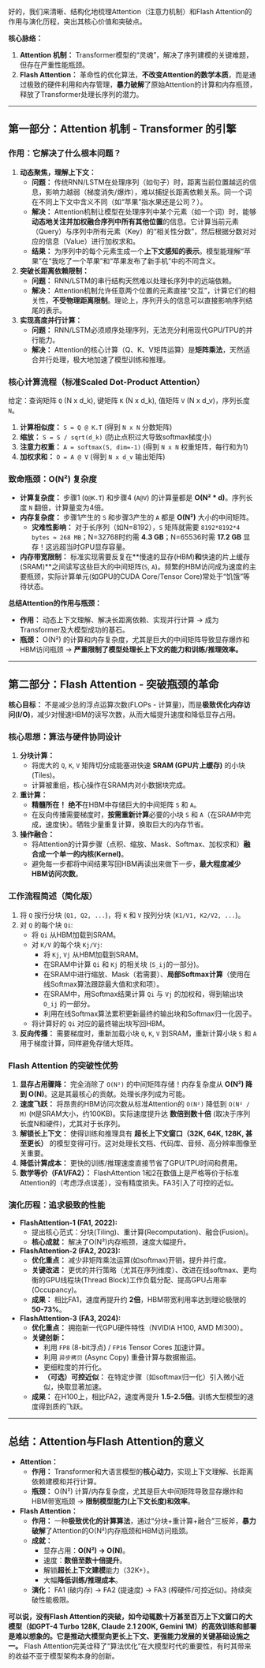 好的，我们来清晰、结构化地梳理Attention（注意力机制）和Flash Attention的作用与演化历程，突出其核心价值和突破点。

**核心脉络：**

1. **Attention 机制：** Transformer模型的“灵魂”，解决了序列建模的关键难题，但存在严重性能瓶颈。
2. **Flash Attention：** 革命性的优化算法，**不改变Attention的数学本质**，而是通过极致的硬件利用和内存管理，**暴力破解**了原始Attention的计算和内存瓶颈，释放了Transformer处理长序列的潜力。

---

## 第一部分：Attention 机制 - Transformer 的引擎

### 作用：它解决了什么根本问题？

1. **动态聚焦，理解上下文：**
   * **问题：** 传统RNN/LSTM在处理序列（如句子）时，距离当前位置越远的信息，影响力越弱（梯度消失/爆炸），难以捕捉长距离依赖关系。同一个词在不同上下文中含义不同（如“苹果”指水果还是公司？）。
   * **解决：** Attention机制让模型在处理序列中某个元素（如一个词）时，能够**动态地关注并加权融合序列中所有其他位置**的信息。它计算当前元素（Query）与序列中所有元素（Key）的“相关性分数”，然后根据分数对对应的信息（Value）进行加权求和。
   * **结果：** 为序列中的每个元素生成一个**上下文感知的表示**。模型能理解“苹果”在“我吃了一个苹果”和“苹果发布了新手机”中的不同含义。
2. **突破长距离依赖限制：**
   * **问题：** RNN/LSTM的串行结构天然难以处理长序列中的远端依赖。
   * **解决：** Attention机制允许任意两个位置的元素直接“交互”，计算它们的相关性，**不受物理距离限制**。理论上，序列开头的信息可以直接影响序列结尾的表示。
3. **实现高度并行计算：**
   * **问题：** RNN/LSTM必须顺序处理序列，无法充分利用现代GPU/TPU的并行能力。
   * **解决：** Attention的核心计算（Q、K、V矩阵运算）是**矩阵乘法**，天然适合并行处理，极大地加速了模型训练和推理。

### 核心计算流程（标准Scaled Dot-Product Attention）

给定：查询矩阵 `Q` (N x d_k), 键矩阵 `K` (N x d_k), 值矩阵 `V` (N x d_v)，序列长度 `N`。

1. **计算相似度：** `S = Q @ K.T` (得到 `N x N` 分数矩阵)
2. **缩放：** `S = S / sqrt(d_k)` (防止点积过大导致softmax梯度小)
3. **注意力权重：** `A = softmax(S, dim=-1)` (得到 `N x N` 权重矩阵，每行和为1)
4. **加权求和：** `O = A @ V` (得到 `N x d_v` 输出矩阵)

### 致命瓶颈：O(N²) 复杂度

* **计算复杂度：** 步骤1 (`Q@K.T`) 和步骤4 (`A@V`) 的计算量都是 **O(N² * d)**。序列长度 `N` 翻倍，计算量变为4倍。
* **内存复杂度：** 步骤1产生的 `S` 和步骤3产生的 `A` 都是 **O(N²)** 大小的中间矩阵。
  * **灾难性影响：** 对于长序列（如N=8192），`S` 矩阵就需要 `8192*8192*4 bytes ≈ 268 MB`；N=32768时约需 **4.3 GB**；N=65536时需 **17.2 GB** 显存！这远超当时GPU显存容量。
* **内存带宽限制：** 标准实现需要反复在**慢速的显存(HBM)**和**快速的片上缓存(SRAM)**之间读写这些巨大的中间矩阵(`S`, `A`)。频繁的HBM访问成为速度的主要瓶颈，实际计算单元(如GPU的CUDA Core/Tensor Core)常处于“饥饿”等待状态。

**总结Attention的作用与瓶颈：**

* **作用：** 动态上下文理解、解决长距离依赖、实现并行计算 → 成为Transformer及大模型成功的基石。
* **瓶颈：** O(N²) 的计算和内存复杂度，尤其是巨大的中间矩阵导致显存爆炸和HBM访问瓶颈 → **严重限制了模型处理长上下文的能力和训练/推理效率。**

---

## 第二部分：Flash Attention - 突破瓶颈的革命

**核心目标：** 不是减少总的浮点运算次数(FLOPs - 计算量)，而是**极致优化内存访问(I/O)**，减少对慢速HBM的读写次数，从而大幅提升速度和降低显存占用。

### 核心思想：算法与硬件协同设计

1. **分块计算：**
   * 将庞大的 `Q`, `K`, `V` 矩阵切分成能塞进快速 **SRAM (GPU片上缓存)** 的小块(Tiles)。
   * 计算被重组，核心操作在SRAM内对小数据块完成。
2. **重计算：**
   * **精髓所在！** **绝不**在HBM中存储巨大的中间矩阵 `S` 和 `A`。
   * 在反向传播需要梯度时，**按需重新计算**必要的小块 `S` 和 `A`（在SRAM中完成，速度快）。牺牲少量重复计算，换取巨大的内存节省。
3. **操作融合：**
   * 将Attention的计算步骤（点积、缩放、Mask、Softmax、加权求和）**融合成一个单一的内核(Kernel)**。
   * 避免每一步都将中间结果写回HBM再读出来做下一步，**最大程度减少HBM访问次数**。

### 工作流程简述（简化版）

1. 将 `Q` 按行分块 (`Q1, Q2, ...`)，将 `K` 和 `V` 按列分块 (`K1/V1, K2/V2, ...`)。
2. 对 `Q` 的每个块 `Qi`:
   * 将 `Qi` 从HBM加载到SRAM。
   * 对 `K/V` 的每个块 `Kj/Vj`:
     * 将 `Kj`, `Vj` 从HBM加载到SRAM。
     * 在SRAM中计算 `Qi` 和 `Kj` 的相关块 (`S_ij`的一部分)。
     * 在SRAM中进行缩放、Mask（若需要）、**局部Softmax计算**（使用在线Softmax算法跟踪最大值和求和项）。
     * 在SRAM中，用Softmax结果计算 `Qi` 与 `Vj` 的加权和，得到输出块 `O_ij` 的一部分。
     * 利用在线Softmax算法累积更新最终的输出块和Softmax归一化因子。
   * 将计算好的 `Qi` 对应的最终输出块写回HBM。
3. **反向传播：** 需要梯度时，重新加载小块 `Q`, `K`, `V` 到SRAM，重新计算小块 `S` 和 `A` 用于梯度计算，同样避免存储大矩阵。

### Flash Attention 的突破性优势

1. **显存占用骤降：** 完全消除了 `O(N²)` 的中间矩阵存储！内存复杂度从 **O(N²) 降到 O(N)**。这是其最核心的贡献。处理长序列成为可能。
2. **速度飞跃：** 将昂贵的HBM访问次数从标准Attention的 `O(N²)` 降低到 `O(N² / M)` (`M`是SRAM大小，约100KB)。实际速度提升达 **数倍到数十倍** (取决于序列长度N和硬件)，尤其对于长序列。
3. **解锁长上下文：** 使得训练和推理具有 **超长上下文窗口（32K, 64K, 128K, 甚至更长）** 的模型变得可行。这对处理长文档、代码库、音频、高分辨率图像至关重要。
4. **降低计算成本：** 更快的训练/推理速度直接节省了GPU/TPU时间和费用。
5. **数学等价（FA1/FA2）：** FlashAttention 1和2在数值上是严格等价于标准Attention的（考虑浮点误差），没有精度损失。FA3引入了可控的近似。

### 演化历程：追求极致的性能

* **FlashAttention-1 (FA1, 2022):**
  * 提出核心范式：分块(Tiling)、重计算(Recomputation)、融合(Fusion)。
  * **核心成就：** 解决了O(N²)内存瓶颈，速度大幅提升。
* **FlashAttention-2 (FA2, 2023):**
  * **优化重点：** 减少非矩阵乘法运算(如softmax)开销，提升并行度。
  * **关键改进：** 更优的并行策略（尤其在序列维度）、改进在线softmax、更均衡的GPU线程块(Thread Block)工作负载分配、提高GPU占用率(Occupancy)。
  * **成果：** 相比FA1，速度再提升约 **2倍**，HBM带宽利用率达到理论极限的 **50-73%**。
* **FlashAttention-3 (FA3, 2024):**
  * **优化重点：** 拥抱新一代GPU硬件特性（NVIDIA H100, AMD MI300）。
  * **关键创新：**
    * 利用 `FP8` (8-bit浮点) / `FP16` Tensor Cores 加速计算。
    * 利用 `异步拷贝` (Async Copy) 重叠计算与数据搬运。
    * 更细粒度的并行化。
    * **（可选）可控近似：** 在特定步骤（如softmax归一化）引入微小近似，换取显著加速。
  * **成果：** 在H100上，相比FA2，速度再提升 **1.5-2.5倍**。训练大型模型的速度得到质的飞跃。

---

## 总结：Attention与Flash Attention的意义

* **Attention：**
  * **作用：** Transformer和大语言模型的**核心动力**，实现上下文理解、长距离依赖建模和并行计算。
  * **瓶颈：** O(N²) 计算/内存复杂度，尤其是巨大中间矩阵导致显存爆炸和HBM带宽瓶颈 → **限制模型能力(上下文长度)和效率**。
* **Flash Attention：**
  * **作用：** 一种**极致优化的计算算法**，通过“分块+重计算+融合”三板斧，**暴力破解**了Attention的O(N²)内存瓶颈和HBM访问瓶颈。
  * **成就：**
    * 显存占用：**O(N²) → O(N)**。
    * 速度：**数倍至数十倍提升**。
    * 解锁**超长上下文建模**能力（32K+）。
    * 大幅**降低训练/推理成本**。
  * **演化：** FA1 (破内存) → FA2 (提速度) → FA3 (榨硬件/可控近似)。持续突破性能极限。

**可以说，没有Flash Attention的突破，如今动辄数十万甚至百万上下文窗口的大模型（如GPT-4 Turbo 128K, Claude 2.1 200K, Gemini 1M）的高效训练和部署是难以想象的。它是推动大模型向更长上下文、更强能力发展的关键基础设施之一。** Flash Attention完美诠释了“算法优化”在大模型时代的重要性，有时其带来的收益不亚于模型架构本身的创新。
